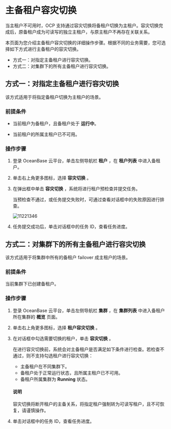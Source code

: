 # 主备租户容灾切换

当主租户不可用时，OCP 支持通过容灾切换将备租户切换为主租户。容灾切换完成后，原备租户成为可读写的独立主租户，与原主租户不再存在关联关系。

本页面为您介绍主备租户容灾切换的详细操作步骤。根据不同的业务需要，您可选择如下方式进行主备租户的容灾切换。

* 方式一：对指定主备租户进行容灾切换。
* 方式二：对集群下的所有主备租户进行容灾切换。

## 方式一：对指定主备租户进行容灾切换

该方式适用于将指定备租户切换为主租户的场景。

### 前提条件

* 当前租户为备租户，且备租户处于 **运行中**。

* 当前租户的所属主租户已不可用。

### 操作步骤

1. 登录 OceanBase 云平台，单击左侧导航栏 **租户** ，在 **租户列表** 中进入备租户。

2. 单击右上角更多图标，选择 **容灾切换** 。

3. 在弹出框中单击 **容灾切换** ，系统将进行租户预检查并提交任务。

   当预检查不通过，或任务提交失败时，可通过查看对话框中的失败原因进行排查。

   ![11221346](https://obbusiness-private.oss-cn-shanghai.aliyuncs.com/doc/img/ocp/420/%E5%AE%B9%E7%81%BE-%E5%88%87%E4%B8%BA%E4%B8%BB%E7%A7%9F%E6%88%B7.png)

4. 任务提交成功后，单击对话框中的任务 ID，查看任务进度。

## 方式二：对集群下的所有主备租户进行容灾切换

该方式适用于将集群中所有的备租户 failover 成主租户的场景。

### 前提条件

当前集群下已创建备租户。

### 操作步骤

1. 登录 OceanBase 云平台，单击左侧导航栏 **集群** ，在 **集群列表** 中进入备租户所在集群的 **概览** 页面。

2. 单击右上角更多图标，选择 **租户容灾切换** 。

3. 在对话框中勾选需要切换的租户，单击 **容灾切换** 。

   在进行容灾切换前，系统会对主备租户是否满足如下条件进行检查。若检查不通过，则不支持勾选租户进行容灾切换：

      * 主备租户在不同集群下。
      * 备租户处于正常运行状态，且所属主租户已不可用。
      * 备租户所属集群为 **Running** 状态。

    <main id="notice" type='explain'>
    <h4>说明</h4>
    <p>容灾切换将断开租户的主备关系，将指定租户强制转为可读写租户，且不可恢复，请谨慎操作。</p>
    </main>

4. 单击对话框中的任务 ID，查看任务进度。
